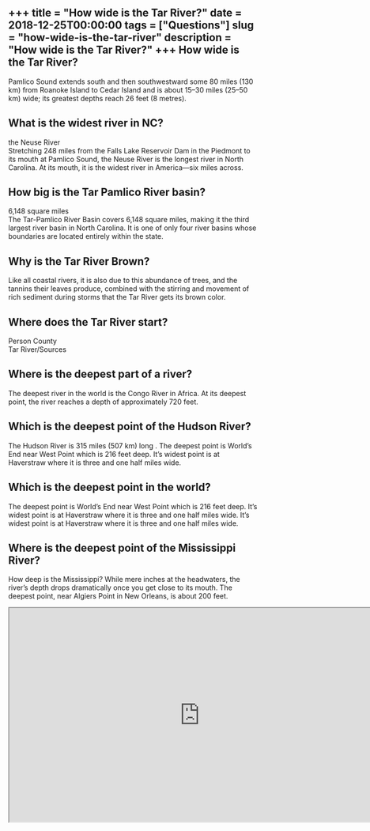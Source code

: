 +++
title = "How wide is the Tar River?"
date = 2018-12-25T00:00:00
tags = ["Questions"]
slug = "how-wide-is-the-tar-river"
description = "How wide is the Tar River?"
+++
How wide is the Tar River?
--------------------------

Pamlico Sound extends south and then southwestward some 80 miles (130 km) from Roanoke Island to Cedar Island and is about 15–30 miles (25–50 km) wide; its greatest depths reach 26 feet (8 metres).

What is the widest river in NC?
-------------------------------

the Neuse River  
Stretching 248 miles from the Falls Lake Reservoir Dam in the Piedmont to its mouth at Pamlico Sound, the Neuse River is the longest river in North Carolina. At its mouth, it is the widest river in America—six miles across.

How big is the Tar Pamlico River basin?
---------------------------------------

6,148 square miles  
The Tar-Pamlico River Basin covers 6,148 square miles, making it the third largest river basin in North Carolina. It is one of only four river basins whose boundaries are located entirely within the state.

Why is the Tar River Brown?
---------------------------

Like all coastal rivers, it is also due to this abundance of trees, and the tannins their leaves produce, combined with the stirring and movement of rich sediment during storms that the Tar River gets its brown color.

Where does the Tar River start?
-------------------------------

Person County  
Tar River/Sources

Where is the deepest part of a river?
-------------------------------------

The deepest river in the world is the Congo River in Africa. At its deepest point, the river reaches a depth of approximately 720 feet.

Which is the deepest point of the Hudson River?
-----------------------------------------------

The Hudson River is 315 miles (507 km) long . The deepest point is World’s End near West Point which is 216 feet deep. It’s widest point is at Haverstraw where it is three and one half miles wide.

Which is the deepest point in the world?
----------------------------------------

The deepest point is World’s End near West Point which is 216 feet deep. It’s widest point is at Haverstraw where it is three and one half miles wide. It’s widest point is at Haverstraw where it is three and one half miles wide.

Where is the deepest point of the Mississippi River?
----------------------------------------------------

How deep is the Mississippi? While mere inches at the headwaters, the river’s depth drops dramatically once you get close to its mouth. The deepest point, near Algiers Point in New Orleans, is about 200 feet.

<iframe allow="accelerometer; autoplay; clipboard-write; encrypted-media; gyroscope; picture-in-picture" allowfullscreen="" class="__youtube_prefs__  epyt-is-override  no-lazyload" data-no-lazy="1" data-origheight="433" data-origwidth="770" data-skipgform_ajax_framebjll="" height="433" id="_ytid_86437" loading="lazy" src="https://www.youtube.com/embed/MZtwGzy9GIo?enablejsapi=1&autoplay=0&cc_load_policy=0&cc_lang_pref=&iv_load_policy=1&loop=0&modestbranding=0&rel=1&fs=1&playsinline=0&autohide=2&theme=dark&color=red&controls=1&" title="YouTube player" width="770"></iframe>